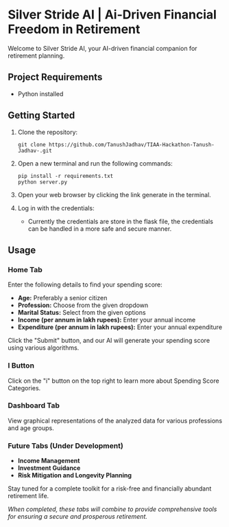 # Silver Stride AI | Ai-Driven Financial Freedom in Retirement

Welcome to Silver Stride AI, your AI-driven financial companion for retirement planning.

## Project Requirements
- Python installed

## Getting Started
1. Clone the repository:
   ```
   git clone https://github.com/TanushJadhav/TIAA-Hackathon-Tanush-Jadhav-.git
   ```

2. Open a new terminal and run the following commands:
   ```
   pip install -r requirements.txt
   python server.py
   ```

3. Open your web browser by clicking the link generate in the terminal.

4. Log in with the credentials:
   - Currently the credentials are store in the flask file, the credentials can be handled in a more safe and secure manner.

## Usage

### Home Tab
Enter the following details to find your spending score:
- **Age:** Preferably a senior citizen
- **Profession:** Choose from the given dropdown
- **Marital Status:** Select from the given options
- **Income (per annum in lakh rupees):** Enter your annual income
- **Expenditure (per annum in lakh rupees):** Enter your annual expenditure

Click the "Submit" button, and our AI will generate your spending score using various algorithms.

### I Button
Click on the "i" button on the top right to learn more about Spending Score Categories.

### Dashboard Tab
View graphical representations of the analyzed data for various professions and age groups.

### Future Tabs (Under Development)
- **Income Management**
- **Investment Guidance**
- **Risk Mitigation and Longevity Planning**

Stay tuned for a complete toolkit for a risk-free and financially abundant retirement life.

*When completed, these tabs will combine to provide comprehensive tools for ensuring a secure and prosperous retirement.*
